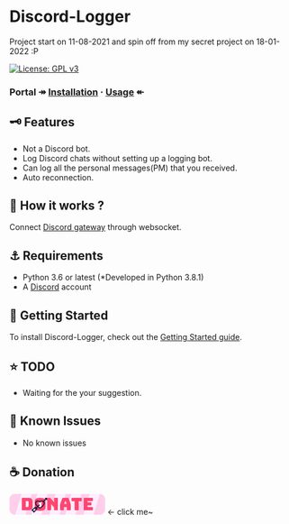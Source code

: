 # Discord-Logger
Project start on 11-08-2021 and spin off from my secret project on 18-01-2022 :P

[![License: GPL v3](https://img.shields.io/badge/License-GPLv3-blue.svg)](https://www.gnu.org/licenses/gpl-3.0)
### Portal ↠ [Installation](docs/gettingstarted.md#installing-python-package) · [Usage](docs/gettingstarted.md#logger-deployment) ↞

## 🗝️ Features
* Not a Discord bot.
* Log Discord chats without setting up a logging bot.
* Can log all the personal messages(PM) that you received.
* Auto reconnection.

## 🚩 How it works ?
Connect [Discord gateway](https://discord.com/developers/docs/topics/gateway) through websocket.

## ⚓ Requirements
* Python 3.6 or latest (*Developed in Python 3.8.1)
* A [Discord](https://discord.com/) account

## 👾 Getting Started
To install Discord-Logger, check out the [Getting Started guide](docs/gettingstarted.md).

## ⭐ TODO
* Waiting for the your suggestion.

## 🐛 Known Issues
* No known issues

## :coffee: Donation
[!["Donation"](https://raw.githubusercontent.com/soranoo/Donation/main/resources/image/DonateBtn.png)](https://github.com/soranoo/Donation) <- click me~
